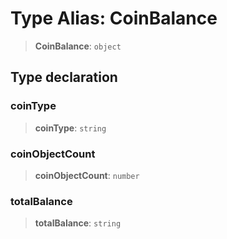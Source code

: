 # Type Alias: CoinBalance

> **CoinBalance**: `object`

## Type declaration

### coinType

> **coinType**: `string`

### coinObjectCount

> **coinObjectCount**: `number`

### totalBalance

> **totalBalance**: `string`
